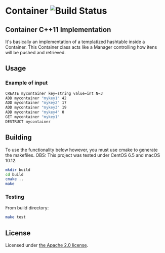 # Container ![Build Status](https://travis-ci.org/rdamacedo/container.svg?branch=master)

Container C++11 Implementation
------------------------------------

It's basically an implementation of a templatized hashtable inside a Container. This Container class acts like a Manager controlling how itens will be pushed and retrieved. 

## Usage

### Example of input

```bash
CREATE mycontainer key=string value=int N=3
ADD mycontainer "mykey1" 42
ADD mycontainer "mykey2" 17
ADD mycontainer "mykey3" 19
ADD mycontainer "mykey4" 0 
GET mycontainer "mykey1" 
DESTRUCT mycontainer 
```

## Building

To use the functionality below however, you must use cmake to generate
the makefiles.
OBS: This project was tested under CentOS 6.5 and macOS 10.12.

```bash
mkdir build
cd build
cmake ..
make 
```

### Testing

From build directory:

```bash
make test
```

## License

Licensed under [the Apache 2.0 license](LICENSE). 
